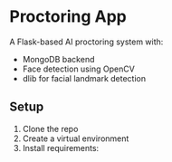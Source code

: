 # Proctoring App
A Flask-based AI proctoring system with:
- MongoDB backend
- Face detection using OpenCV
- dlib for facial landmark detection

## Setup
1. Clone the repo
2. Create a virtual environment
3. Install requirements:
